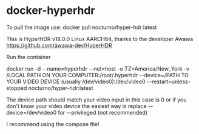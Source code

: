 # docker-hyperhdr

To pull the image use: docker pull nocturno/hyper-hdr:latest

This is HyperHDR v18.0.0 Linux AARCH64, thanks to the developer Awawa https://github.com/awawa-dev/HyperHDR

Run the container

docker run -d --name=hyperhdr --net=host -e TZ=America/New_York -v /LOCAL PATH ON YOUR COMPUTER:/root/.hyperhdr --device=/PATH TO YOUR VIDEO DEVICE (usually /dev/video0):/dev/video0 --restart=unless-stopped nocturno/hyper-hdr:latest

The device path should match your video input in this case is 0 or if you don't know your video device the easiest way is replace --device=/dev/video0 for --privileged (not recommended)

I recommend using the compose file!
